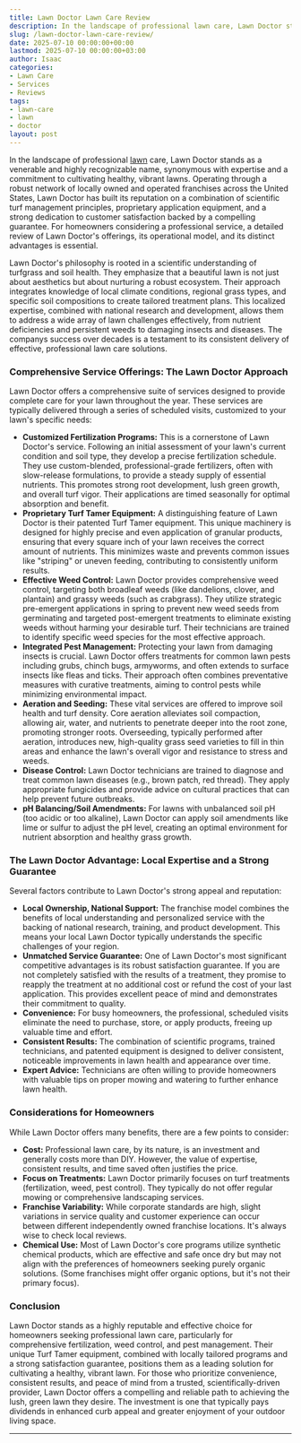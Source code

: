 ```yaml
---
title: Lawn Doctor Lawn Care Review
description: In the landscape of professional lawn care, Lawn Doctor stands as a venerable and highly recognizable name, synonymous with expertise and a commitment to...
slug: /lawn-doctor-lawn-care-review/
date: 2025-07-10 00:00:00+00:00
lastmod: 2025-07-10 00:00:00+03:00
author: Isaac
categories:
- Lawn Care
- Services
- Reviews
tags:
- lawn-care
- lawn
- doctor
layout: post
---
```

In the landscape of professional [lawn](https://pestpolicy.com/10-essential-lawn-and-garden-tools-for-fall/) care, Lawn Doctor stands as a venerable and highly recognizable name, synonymous with expertise and a commitment to cultivating healthy, vibrant lawns. Operating through a robust network of locally owned and operated franchises across the United States, Lawn Doctor has built its reputation on a combination of scientific turf management principles, proprietary application equipment, and a strong dedication to customer satisfaction backed by a compelling guarantee. For homeowners considering a professional service, a detailed review of Lawn Doctor's offerings, its operational model, and its distinct advantages is essential.

Lawn Doctor's philosophy is rooted in a scientific understanding of turfgrass and soil health. They emphasize that a beautiful lawn is not just about aesthetics but about nurturing a robust ecosystem. Their approach integrates knowledge of local climate conditions, regional grass types, and specific soil compositions to create tailored treatment plans. This localized expertise, combined with national research and development, allows them to address a wide array of lawn challenges effectively, from nutrient deficiencies and persistent weeds to damaging insects and diseases. The companys success over decades is a testament to its consistent delivery of effective, professional lawn care solutions.

### Comprehensive Service Offerings: The Lawn Doctor Approach

Lawn Doctor offers a comprehensive suite of services designed to provide complete care for your lawn throughout the year. These services are typically delivered through a series of scheduled visits, customized to your lawn's specific needs:

* **Customized Fertilization Programs:** This is a cornerstone of Lawn Doctor's service. Following an initial assessment of your lawn's current condition and soil type, they develop a precise fertilization schedule. They use custom-blended, professional-grade fertilizers, often with slow-release formulations, to provide a steady supply of essential nutrients. This promotes strong root development, lush green growth, and overall turf vigor. Their applications are timed seasonally for optimal absorption and benefit.
* **Proprietary Turf Tamer Equipment:** A distinguishing feature of Lawn Doctor is their patented Turf Tamer equipment. This unique machinery is designed for highly precise and even application of granular products, ensuring that every square inch of your lawn receives the correct amount of nutrients. This minimizes waste and prevents common issues like "striping" or uneven feeding, contributing to consistently uniform results.
* **Effective Weed Control:** Lawn Doctor provides comprehensive weed control, targeting both broadleaf weeds (like dandelions, clover, and plantain) and grassy weeds (such as crabgrass). They utilize strategic pre-emergent applications in spring to prevent new weed seeds from germinating and targeted post-emergent treatments to eliminate existing weeds without harming your desirable turf. Their technicians are trained to identify specific weed species for the most effective approach.
* **Integrated Pest Management:** Protecting your lawn from damaging insects is crucial. Lawn Doctor offers treatments for common lawn pests including grubs, chinch bugs, armyworms, and often extends to surface insects like fleas and ticks. Their approach often combines preventative measures with curative treatments, aiming to control pests while minimizing environmental impact.
* **Aeration and Seeding:** These vital services are offered to improve soil health and turf density. Core aeration alleviates soil compaction, allowing air, water, and nutrients to penetrate deeper into the root zone, promoting stronger roots. Overseeding, typically performed after aeration, introduces new, high-quality grass seed varieties to fill in thin areas and enhance the lawn's overall vigor and resistance to stress and weeds.
* **Disease Control:** Lawn Doctor technicians are trained to diagnose and treat common lawn diseases (e.g., brown patch, red thread). They apply appropriate fungicides and provide advice on cultural practices that can help prevent future outbreaks.
* **pH Balancing/Soil Amendments:** For lawns with unbalanced soil pH (too acidic or too alkaline), Lawn Doctor can apply soil amendments like lime or sulfur to adjust the pH level, creating an optimal environment for nutrient absorption and healthy grass growth.

### The Lawn Doctor Advantage: Local Expertise and a Strong Guarantee

Several factors contribute to Lawn Doctor's strong appeal and reputation:

* **Local Ownership, National Support:** The franchise model combines the benefits of local understanding and personalized service with the backing of national research, training, and product development. This means your local Lawn Doctor typically understands the specific challenges of your region.
* **Unmatched Service Guarantee:** One of Lawn Doctor's most significant competitive advantages is its robust satisfaction guarantee. If you are not completely satisfied with the results of a treatment, they promise to reapply the treatment at no additional cost or refund the cost of your last application. This provides excellent peace of mind and demonstrates their commitment to quality.
* **Convenience:** For busy homeowners, the professional, scheduled visits eliminate the need to purchase, store, or apply products, freeing up valuable time and effort.
* **Consistent Results:** The combination of scientific programs, trained technicians, and patented equipment is designed to deliver consistent, noticeable improvements in lawn health and appearance over time.
* **Expert Advice:** Technicians are often willing to provide homeowners with valuable tips on proper mowing and watering to further enhance lawn health.

### Considerations for Homeowners

While Lawn Doctor offers many benefits, there are a few points to consider:

* **Cost:** Professional lawn care, by its nature, is an investment and generally costs more than DIY. However, the value of expertise, consistent results, and time saved often justifies the price.
* **Focus on Treatments:** Lawn Doctor primarily focuses on turf treatments (fertilization, weed, pest control). They typically do not offer regular mowing or comprehensive landscaping services.
* **Franchise Variability:** While corporate standards are high, slight variations in service quality and customer experience can occur between different independently owned franchise locations. It's always wise to check local reviews.
* **Chemical Use:** Most of Lawn Doctor's core programs utilize synthetic chemical products, which are effective and safe once dry but may not align with the preferences of homeowners seeking purely organic solutions. (Some franchises might offer organic options, but it's not their primary focus).

### Conclusion

Lawn Doctor stands as a highly reputable and effective choice for homeowners seeking professional lawn care, particularly for comprehensive fertilization, weed control, and pest management. Their unique Turf Tamer equipment, combined with locally tailored programs and a strong satisfaction guarantee, positions them as a leading solution for cultivating a healthy, vibrant lawn. For those who prioritize convenience, consistent results, and peace of mind from a trusted, scientifically-driven provider, Lawn Doctor offers a compelling and reliable path to achieving the lush, green lawn they desire. The investment is one that typically pays dividends in enhanced curb appeal and greater enjoyment of your outdoor living space.

---
